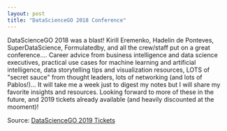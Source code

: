 ```yaml
---
layout: post
title: "DataScienceGO 2018 Conference"
---
```


DataScienceGO 2018 was a blast! Kirill Eremenko, Hadelin de Ponteves, SuperDataScience, Formulatedby, and all the crew/staff put on a great conference.... Career advice from business intelligence and data science executives, practical use cases for machine learning and artificial intelligence, data storytelling tips and visualization resources, LOTS of "secret sauce" from thought leaders, lots of networking (and lots of Pablos!)... It will take me a week just to digest my notes but I will share my favorite insights and resources. Looking forward to more of these in the future, and 2019 tickets already available (and heavily discounted at the mooment)!

Source: [DataScienceGO 2019 Tickets](https://www.datasciencego.com/)
